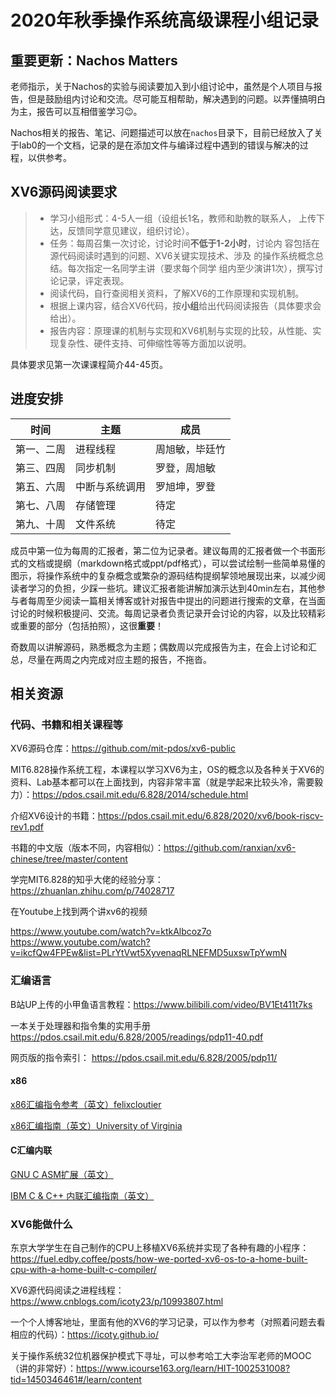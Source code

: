 # 2020年秋季操作系统高级课程小组记录

## 重要更新：Nachos Matters

老师指示，关于Nachos的实验与阅读要加入到小组讨论中，虽然是个人项目与报告，但是鼓励组内讨论和交流。尽可能互相帮助，解决遇到的问题。以弄懂搞明白为主，报告可以互相借鉴学习😉。

Nachos相关的报告、笔记、问题描述可以放在`nachos`目录下，目前已经放入了关于lab0的一个文档，记录的是在添加文件与编译过程中遇到的错误与解决的过程，以供参考。

## XV6源码阅读要求

>- 学习小组形式：4-5人一组（设组长1名，教师和助教的联系人， 上传下达，反馈同学意见建议，组织讨论）。
>- 任务：每周召集一次讨论，讨论时间**不低于1-2小时**，讨论内 容包括在源代码阅读时遇到的问题、XV6关键实现技术、涉及 的操作系统概念总结。每次指定一名同学主讲（要求每个同学 组内至少演讲1次），撰写讨论记录，评定表现。
>- 阅读代码，自行查阅相关资料，了解XV6的工作原理和实现机制。
>- 根据上课内容，结合XV6代码，按**小组**给出代码阅读报告（具体要求会给出）。
>- 报告内容：原理课的机制与实现和XV6机制与实现的比较，从性能、实现复杂性、硬件支持、可伸缩性等等方面加以说明。

具体要求见第一次课课程简介44-45页。

## 进度安排

| 时间       | 主题           | 成员           |
| ---------- | -------------- | -------------- |
| 第一、二周 | 进程线程       | 周旭敏，毕廷竹 |
| 第三、四周 | 同步机制       | 罗登，周旭敏   |
| 第五、六周 | 中断与系统调用 | 罗旭坤，罗登   |
| 第七、八周 | 存储管理       | 待定           |
| 第九、十周 | 文件系统       | 待定           |

成员中第一位为每周的汇报者，第二位为记录者。建议每周的汇报者做一个书面形式的文档或提纲（markdown格式或ppt/pdf格式），可以尝试绘制一些简单易懂的图示，将操作系统中的复杂概念或繁杂的源码结构提纲挈领地展现出来，以减少阅读者学习的负担，少踩一些坑。建议汇报者能讲解加演示达到40min左右，其他参与者每周至少阅读一篇相关博客或针对报告中提出的问题进行搜索的文章，在当面讨论的时候积极提问、交流。每周记录者负责记录开会讨论的内容，以及比较精彩或重要的部分（包括拍照），这很**重要**！

奇数周以讲解源码，熟悉概念为主题；偶数周以完成报告为主，在会上讨论和汇总，尽量在两周之内完成对应主题的报告，不拖沓。

## 相关资源

### 代码、书籍和相关课程等

XV6源码仓库：https://github.com/mit-pdos/xv6-public

MIT6.828操作系统工程，本课程以学习XV6为主，OS的概念以及各种关于XV6的资料、Lab基本都可以在上面找到，内容非常丰富（就是学起来比较头冷，需要毅力）：https://pdos.csail.mit.edu/6.828/2014/schedule.html

介绍XV6设计的书籍：https://pdos.csail.mit.edu/6.828/2020/xv6/book-riscv-rev1.pdf

书籍的中文版（版本不同，内容相似）：https://github.com/ranxian/xv6-chinese/tree/master/content

学完MIT6.828的知乎大佬的经验分享：https://zhuanlan.zhihu.com/p/74028717

在Youtube上找到两个讲xv6的视频

https://www.youtube.com/watch?v=ktkAlbcoz7o
https://www.youtube.com/watch?v=ikcfQw4FPEw&list=PLrYtVwt5XyvenaqRLNEFMD5uxswTpYwmN

### 汇编语言

B站UP上传的小甲鱼语言教程：https://www.bilibili.com/video/BV1Et411t7ks

一本关于处理器和指令集的实用手册  https://pdos.csail.mit.edu/6.828/2005/readings/pdp11-40.pdf

网页版的指令索引： https://pdos.csail.mit.edu/6.828/2005/pdp11/

#### x86

[x86汇编指令参考（英文）felixcloutier](https://www.felixcloutier.com/x86/)

[x86汇编指南（英文）University of Virginia](https://www.cs.virginia.edu/~evans/cs216/guides/x86.html)

#### C汇编内联

[GNU C ASM扩展（英文）](https://gcc.gnu.org/onlinedocs/gcc/Extended-Asm.html)

[IBM C & C++ 内联汇编指南（英文）](https://www.ibm.com/developerworks/rational/library/inline-assembly-c-cpp-guide/index.html)

### XV6能做什么

东京大学学生在自己制作的CPU上移植XV6系统并实现了各种有趣的小程序：https://fuel.edby.coffee/posts/how-we-ported-xv6-os-to-a-home-built-cpu-with-a-home-built-c-compiler/

XV6源代码阅读之进程线程：https://www.cnblogs.com/icoty23/p/10993807.html

一个个人博客地址，里面有他的XV6的学习记录，可以作为参考（对照着问题去看相应的代码）：https://icoty.github.io/

关于操作系统32位机器保护模式下寻址，可以参考哈工大李治军老师的MOOC（讲的非常好）：https://www.icourse163.org/learn/HIT-1002531008?tid=1450346461#/learn/content
